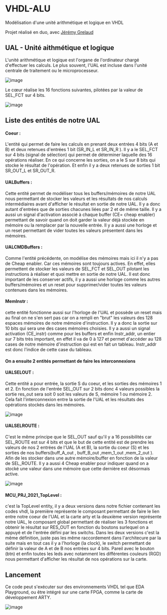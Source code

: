 # VHDL-ALU
Modélisation d'une unité arithmétique et logique en VHDL

Projet réalisé en duo, avec [Jérémy Grelaud](https://github.com/jeremyGrelaud)

## UAL - Unité aithmétique et logique

L'unité arithmétique et logique est l'organe de l'ordinateur chargé d'effectuer les calculs. Le plus souvent, l'UAL est incluse dans l'unité centrale de traitement ou le microprocesseur.

![image](https://user-images.githubusercontent.com/58084848/177005766-aec36327-d121-44ec-8c13-8b4eb57c7b92.png)

Le cœur réalise les 16 fonctions suivantes, pilotées par la valeur de SEL_FCT sur 4 bits.

![image](https://user-images.githubusercontent.com/58084848/177005748-21aa0b1e-e963-4d03-a769-5295e01fa8e5.png)


## Liste des entités de notre UAL

#### Coeur : 
L'entité qui permet de faire les calculs en prenant deux entrées 4 bits (A et B) et deux retenues d'entrées 1 bit (SR_IN_L et SR_IN_R ).
Il y a le SEL_FCT sur 4 bits (signal de sélection) qui permet de déterminer laquelle des 16 opérations réaliser. En ce qui concerne les sorties, on a le S sur 8 bits qui stocke le résultat de l'opération. Et enfin il y a deux retenues de sorties 1 bit SR_OUT_L et SR_OUT_R.


#### UALBuffers : 
Cette entité permet de modéliser tous les buffers/mémoires de notre UAL nous permettant de stocker les valeurs et les résultats de nos calculs intermédiaires avant
d'afficher le résultat en sortie de notre UAL. Il y a donc autant d'entrées que de sorties chacunes liées par 2 et de même taille. Il y a aussi un signal d'activation associé à chaque buffer (CE= cheap enabler) permettant de savoir quand on doit garder la valeur déjà stockée en mémoire ou la remplacer par la nouvelle entrée. Il y a aussi une horloge et un reset permettant de vider toutes les valeurs présentent dans les mémoires.


#### UALCMDBuffers : 
Comme l'entité précédente, on modélise des mémoires mais ici il n'y a pas de Cheap enabler. Car ces mémoires sont toujours actives.
En effet, elles permettent de stocker les valeurs de SEL_FCT et SEL_OUT pilotant les instructions à réaliser et quoi mettre en sortie de notre UAL.
Il est donc important de les conserver actifs, il y a aussi une horloge comme les autres buffers/mémoires et un reset pour supprimer/vider toutes les valeurs contenues dans les mémoires.


#### MemInstr : 
cette entité fonctionne aussi sur l'horloge de l'UAL et possède un reset mais au final on ne s'en sert pas car on a rempli en "brut" les valeurs des 128 espaces mémoires de
notre mémoire d'instruction. Il y a donc la sortie sur 10 bits qui sera une des cases mémoires choisies. Il y a aussi un signal activation (CE_instr) comme pour les buffers et enfin Instr_addr, un entier sur 7 bits très important, en effet il va de 0 à 127 et permet d'accéder au 128 cases de notre mémoire d'instruction qui est en fait un tableau. Instr_addr est donc l'indice de cette case du tableau.


#### On a ensuite 2 entités permettant de faire les interconnexions 

#### UALSELOUT : 
Cette entité a pour entrée, la sortie S du coeur, et les sorties des mémoires 1 et 2. En fonction de l'entrée SEL_OUT sur 2 bits donc 4 valeurs possibles la sortie res_out sera soit 0 soit les valeurs de S, mémoire 1 ou mémoire 2. Cela fait l'interconnexion entre la sortie de l'UAL et les résultats des opérations stockés dans les mémoires.

![image](https://user-images.githubusercontent.com/58084848/177005813-b5c4f106-d65f-43c4-b879-ad522bc03c68.png)


#### UALSELROUTE : 
C'est le même principe que le SEL_OUT sauf qu'il y a 16 possibilités car SEL_ROUTE est sur 4 bits et que le but de cette entité est de prendre les valeurs de nos 2 entrées de l'UAL (A et B), la sortie du coeur (S) et les sorties de nos buffers(buff_A_out , buff_B_out ,mem_1_out ,mem_2_out ). Afin de les stocker dans une autre mémoire/buffer en fonction de la valeur de SEL_ROUTE. Il y a aussi 4 Cheap enabler pour indiquer quand on a stocké une valeur dans une mémoire que cette dernière est désormais active.

![image](https://user-images.githubusercontent.com/58084848/177005803-b0d80774-51d7-4e8e-91dc-ee570197383a.png)



#### MCU_PRJ_2021_TopLevel : 
c'est la TopLevel entity, il y a deux versions dans notre fichier contenant les codes vhdl, la première représente le composant permettant de faire le lien entre notre coeur de l'UAL et la carte arty et la deuxième version représente notre UAL, le composant global permettant de réaliser les 3 fonctions et obtenir le résultat sur RES_OUT en fonction du boutons surlequel on a appuyé et de l'entrée défini par les switchs. Dans les deux versions c'est la même définition, juste pas les même raccordement dans l'architecure par la suite mais en tout cas il y a l'horloge (la clock), le switch permettant de définir la valeur de A et de B nos entrées sur 4 bits. Pareil avec le bouton (btn) et enfin toutes les leds avec notamment les différentes couleurs (RGD) nous permettant d'afficher les résultat de nos opérations sur la carte.


## Lancement

Ce code peut s'exécuter sur des environnements VHDL tel que EDA Playground, ou être intégré sur une carte FPGA, comme la carte de développement ARTY.

![image](https://user-images.githubusercontent.com/58084848/177005833-0a84b4cc-5572-457a-b167-bf561bd430f9.png)



